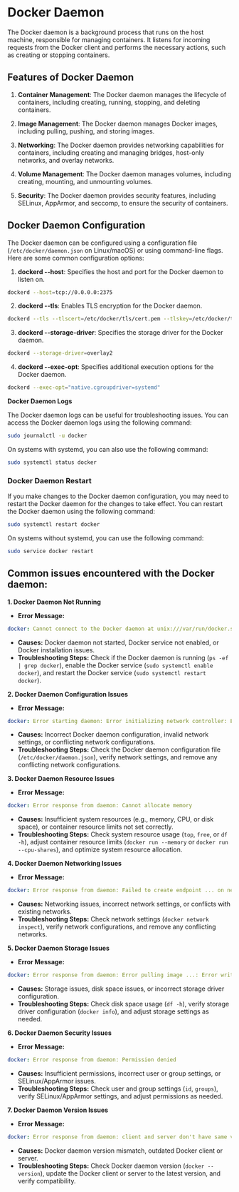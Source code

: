 # Docker Daemon

The Docker daemon is a background process that runs on the host machine, responsible for managing containers. It listens for incoming requests from the Docker client and performs the necessary actions, such as creating or stopping containers.

## Features of Docker Daemon

1. **Container Management**: The Docker daemon manages the lifecycle of containers, including creating, running, stopping, and deleting containers.

2. **Image Management**: The Docker daemon manages Docker images, including pulling, pushing, and storing images.
3. **Networking**: The Docker daemon provides networking capabilities for containers, including creating and managing bridges, host-only networks, and overlay networks.
4. **Volume Management**: The Docker daemon manages volumes, including creating, mounting, and unmounting volumes.
5. **Security**: The Docker daemon provides security features, including SELinux, AppArmor, and seccomp, to ensure the security of containers.

## Docker Daemon Configuration

The Docker daemon can be configured using a configuration file (`/etc/docker/daemon.json` on Linux/macOS) or using command-line flags. Here are some common configuration options:

1. **dockerd --host**: Specifies the host and port for the Docker daemon to listen on.

```bash
dockerd --host=tcp://0.0.0.0:2375
```

2. **dockerd --tls**: Enables TLS encryption for the Docker daemon.

```bash
dockerd --tls --tlscert=/etc/docker/tls/cert.pem --tlskey=/etc/docker/tls/key.pem
```

3. **dockerd --storage-driver**: Specifies the storage driver for the Docker daemon.

```bash
dockerd --storage-driver=overlay2
```

4. **dockerd --exec-opt**: Specifies additional execution options for the Docker daemon.

```bash
dockerd --exec-opt="native.cgroupdriver=systemd"
```

**Docker Daemon Logs**

The Docker daemon logs can be useful for troubleshooting issues. You can access the Docker daemon logs using the following command:

```bash
sudo journalctl -u docker
```

On systems with systemd, you can also use the following command:

```bash
sudo systemctl status docker
```

### Docker Daemon Restart

If you make changes to the Docker daemon configuration, you may need to restart the Docker daemon for the changes to take effect. You can restart the Docker daemon using the following command:

```bash
sudo systemctl restart docker
```

On systems without systemd, you can use the following command:

```bash
sudo service docker restart
```

## Common issues encountered with the Docker daemon:

**1. Docker Daemon Not Running**

- **Error Message:**

```yaml
docker: Cannot connect to the Docker daemon at unix:///var/run/docker.sock. Is the docker daemon running?
```

- **Causes:** Docker daemon not started, Docker service not enabled, or Docker installation issues.
- **Troubleshooting Steps:** Check if the Docker daemon is running (`ps -ef | grep docker`), enable the Docker service (`sudo systemctl enable docker`), and restart the Docker service (`sudo systemctl restart docker`).

**2. Docker Daemon Configuration Issues**

- **Error Message:**

```yaml
docker: Error starting daemon: Error initializing network controller: Error creating default "bridge" network
```

- **Causes:** Incorrect Docker daemon configuration, invalid network settings, or conflicting network configurations.
- **Troubleshooting Steps:** Check the Docker daemon configuration file (`/etc/docker/daemon.json`), verify network settings, and remove any conflicting network configurations.

**3. Docker Daemon Resource Issues**

- **Error Message:**

```yaml
docker: Error response from daemon: Cannot allocate memory
```

- **Causes:** Insufficient system resources (e.g., memory, CPU, or disk space), or container resource limits not set correctly.
- **Troubleshooting Steps:** Check system resource usage (`top`, `free`, or `df -h`), adjust container resource limits (`docker run --memory` or `docker run --cpu-shares`), and optimize system resource allocation.

**4. Docker Daemon Networking Issues**

- **Error Message:**

```yaml
docker: Error response from daemon: Failed to create endpoint ... on network ...
```

- **Causes:** Networking issues, incorrect network settings, or conflicts with existing networks.
- **Troubleshooting Steps:** Check network settings (`docker network inspect`), verify network configurations, and remove any conflicting networks.

**5. Docker Daemon Storage Issues**

- **Error Message:**

```yaml
docker: Error response from daemon: Error pulling image ...: Error writing to file ...
```

- **Causes:** Storage issues, disk space issues, or incorrect storage driver configuration.
- **Troubleshooting Steps:** Check disk space usage (`df -h`), verify storage driver configuration (`docker info`), and adjust storage settings as needed.

**6. Docker Daemon Security Issues**

- **Error Message:**

```yaml
docker: Error response from daemon: Permission denied
```

- **Causes:** Insufficient permissions, incorrect user or group settings, or SELinux/AppArmor issues.
- **Troubleshooting Steps:** Check user and group settings (`id`, `groups`), verify SELinux/AppArmor settings, and adjust permissions as needed.

**7. Docker Daemon Version Issues**

- **Error Message:**

```yaml
docker: Error response from daemon: client and server don't have same version
```

- **Causes:** Docker daemon version mismatch, outdated Docker client or server.
- **Troubleshooting Steps:** Check Docker daemon version (`docker --version`), update the Docker client or server to the latest version, and verify compatibility.
